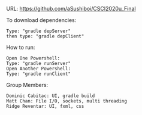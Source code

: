 URL: https://github.com/aSushiboi/CSCI2020u_Final

To download dependencies:

	Type: "gradle depServer"
	then type: "gradle depClient"

How to run:

	Open One Powershell: 
	Type: "gradle runServer"
	Open Another Powershell:
	Type: "gradle runClient"

Group Members:

	Dominic Cabitac: UI, gradle build
	Matt Chan: File I/O, sockets, multi threading 	       
	Ridge Reventar: UI, fxml, css
